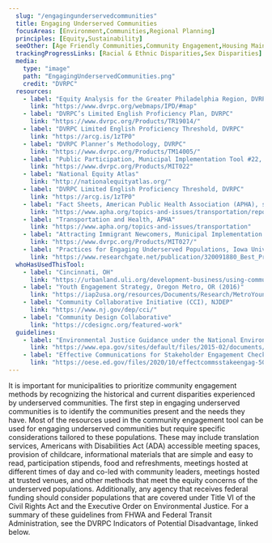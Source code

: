 ```yaml
---
  slug: "/engagingunderservedcommunities"
  title: Engaging Underserved Communities
  focusAreas: [Environment,Communities,Regional Planning]
  principles: [Equity,Sustainability]
  seeOther: [Age Friendly Communities,Community Engagement,Housing Maintenance and Rehabilitation Programs,Human Capital Investments]
  trackingProgressLinks: [Racial & Ethnic Disparities,Sex Disparities]
  media: 
    type: "image"
    path: "EngagingUnderservedCommunities.png"
    credit: "DVRPC"
  resources: 
    - label: "Equity Analysis for the Greater Philadelphia Region, DVRPC"
      link: "https://www.dvrpc.org/webmaps/IPD/#map"
    - label: "DVRPC’s Limited English Proficiency Plan, DVRPC"
      link: "https://www.dvrpc.org/Products/TR19014/"
    - label: "DVRPC Limited English Proficiency Threshold, DVRPC"
      link: "https://arcg.is/1zTP0"
    - label: "DVRPC Planner’s Methodology, DVRPC"
      link: "https://www.dvrpc.org/Products/TM14005/"
    - label: "Public Participation, Municipal Implementation Tool #22, DVRPC"
      link: "https://www.dvrpc.org/Products/MIT022"
    - label: "National Equity Atlas"
      link: "http://nationalequityatlas.org/"
    - label: "DVRPC Limited English Proficiency Threshold, DVRPC"
      link: "https://arcg.is/1zTP0"
    - label: "Fact Sheets, American Public Health Association (APHA), see Transportation"
      link: "https://www.apha.org/topics-and-issues/transportation/reports-and-fact-sheets"
    - label: "Transportation and Health, APHA"
      link: "https://www.apha.org/topics-and-issues/transportation"
    - label: "Attracting Immigrant Newcomers, Municipal Implementation Tool #027, DVRPC"
      link: "https://www.dvrpc.org/Products/MIT027/"
    - label: "Practices for Engaging Underserved Populations, Iowa University"
      link: "https://www.researchgate.net/publication/320091880_Best_Practices_for_Engaging_Underserved_Populations"
  whoHasUsedThisTool: 
    - label: "Cincinnati, OH"
      link: "https://urbanland.uli.org/development-business/using-community-engagement-to-find-untapped-expertise-in-equitable-development/"
    - label: "Youth Engagement Strategy, Oregon Metro, OR (2016)"
      link: "https://iap2usa.org/resources/Documents/Research/MetroYoungVoicesFutureChoices-021516.pdf"
    - label: "Community Collaborative Initiative (CCI), NJDEP"
      link: "https://www.nj.gov/dep/cci/"
    - label: "Community Design Collaborative"
      link: "https://cdesignc.org/featured-work"
  guidelines: 
    - label: "Environmental Justice Guidance under the National Environment Policy Act, USEPA"
      link: "https://www.epa.gov/sites/default/files/2015-02/documents/ej_guidance_nepa_ceq1297.pdf"
    - label: "Effective Communications for Stakeholder Engagement Checklist, State Support Network (2020)"
      link: "https://oese.ed.gov/files/2020/10/effectcommsstakeengag-508.pdf"
---
```


It is important for municipalities to prioritize community engagement methods by recognizing the historical and current disparities experienced by underserved communities. The first step in engaging underserved communities is to identify the communities present and the needs they have. Most of the resources used in the community engagement tool can be used for engaging underserved communities but require specific considerations tailored to these populations. These may include translation services, Americans with Disabilities Act (ADA) accessible meeting spaces, provision of childcare, informational materials that are simple and easy to read, participation stipends, food and refreshments, meetings hosted at different times of day and co-led with community leaders, meetings hosted at trusted venues, and other methods that meet the equity concerns of the underserved populations. Additionally, any agency that receives federal funding should consider populations that are covered under Title VI of the Civil Rights Act and the Executive Order on Environmental Justice. For a summary of these guidelines from FHWA and Federal Transit Administration, see the DVRPC Indicators of Potential Disadvantage, linked below.
